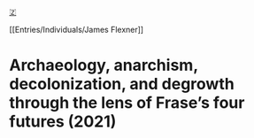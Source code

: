 [🇿](zotero://select/library/items/ACN6IDTV)

[[Entries/Individuals/James Flexner]] 
# Archaeology, anarchism, decolonization, and degrowth through the lens of Frase’s four futures (2021)


